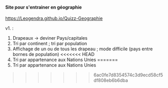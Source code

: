 #### Site pour s'entrainer en géographie
https://Leogendra.github.io/Quizz-Geographie

v1. :
1. Drapeaux -> deviner Pays/capitales
2. Tri par continent ; tri par population
3. Affichage de un ou de tous les drapeau ; mode difficile (pays entre bornes de population)
<<<<<<< HEAD
4. Tri par appartenance aux Nations Unies
=======
4. Tri par appartenance aux Nations Unies
>>>>>>> 6ac0fe7d8354574c3d9ecd58cf5df808eb6b6dba
